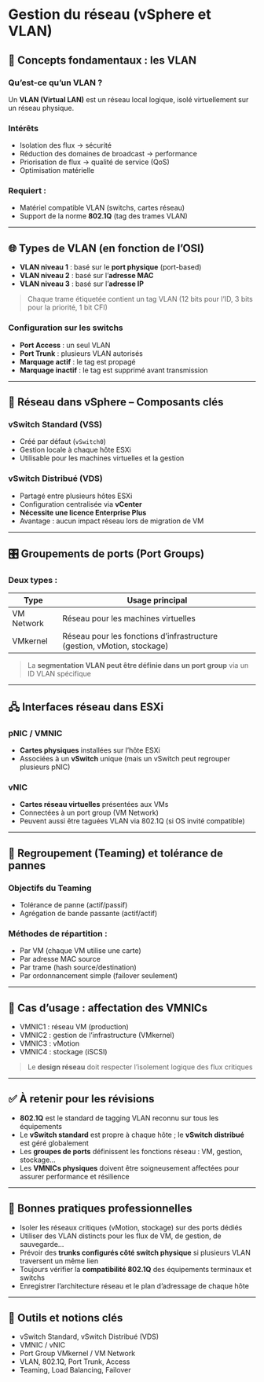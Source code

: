 # Gestion du réseau (vSphere et VLAN)

## 🧱 Concepts fondamentaux : les VLAN

### Qu’est-ce qu’un VLAN ?

Un **VLAN (Virtual LAN)** est un réseau local logique, isolé virtuellement sur un réseau physique.

### Intérêts

- Isolation des flux → sécurité
- Réduction des domaines de broadcast → performance
- Priorisation de flux → qualité de service (QoS)
- Optimisation matérielle

### Requiert :

- Matériel compatible VLAN (switchs, cartes réseau)
- Support de la norme **802.1Q** (tag des trames VLAN)

---

## 🌐 Types de VLAN (en fonction de l’OSI)

- **VLAN niveau 1** : basé sur le **port physique** (port-based)
- **VLAN niveau 2** : basé sur l’**adresse MAC**
- **VLAN niveau 3** : basé sur l’**adresse IP**

> Chaque trame étiquetée contient un tag VLAN (12 bits pour l’ID, 3 bits pour la priorité, 1 bit CFI)

### Configuration sur les switchs

- **Port Access** : un seul VLAN
- **Port Trunk** : plusieurs VLAN autorisés
- **Marquage actif** : le tag est propagé
- **Marquage inactif** : le tag est supprimé avant transmission

---

## 🧩 Réseau dans vSphere – Composants clés

### vSwitch Standard (VSS)

- Créé par défaut (`vSwitch0`)
- Gestion locale à chaque hôte ESXi
- Utilisable pour les machines virtuelles et la gestion

### vSwitch Distribué (VDS)

- Partagé entre plusieurs hôtes ESXi
- Configuration centralisée via **vCenter**
- **Nécessite une licence Enterprise Plus**
- Avantage : aucun impact réseau lors de migration de VM

---

## 🎛️ Groupements de ports (Port Groups)

### Deux types :

|Type|Usage principal|
|---|---|
|VM Network|Réseau pour les machines virtuelles|
|VMkernel|Réseau pour les fonctions d’infrastructure (gestion, vMotion, stockage)|

> La **segmentation VLAN peut être définie dans un port group** via un ID VLAN spécifique

---

## 🖧 Interfaces réseau dans ESXi

### pNIC / VMNIC

- **Cartes physiques** installées sur l’hôte ESXi
- Associées à un **vSwitch** unique (mais un vSwitch peut regrouper plusieurs pNIC)

### vNIC

- **Cartes réseau virtuelles** présentées aux VMs
- Connectées à un port group (VM Network)
- Peuvent aussi être taguées VLAN via 802.1Q (si OS invité compatible)

---

## 🔁 Regroupement (Teaming) et tolérance de pannes

### Objectifs du Teaming

- Tolérance de panne (actif/passif)
- Agrégation de bande passante (actif/actif)

### Méthodes de répartition :

- Par VM (chaque VM utilise une carte)
- Par adresse MAC source
- Par trame (hash source/destination)
- Par ordonnancement simple (failover seulement)

---

## 📡 Cas d’usage : affectation des VMNICs

- VMNIC1 : réseau VM (production)
- VMNIC2 : gestion de l’infrastructure (VMkernel)
- VMNIC3 : vMotion
- VMNIC4 : stockage (iSCSI)

> Le **design réseau** doit respecter l’isolement logique des flux critiques

---

## ✅ À retenir pour les révisions

- **802.1Q** est le standard de tagging VLAN reconnu sur tous les équipements
- Le **vSwitch standard** est propre à chaque hôte ; le **vSwitch distribué** est géré globalement
- Les **groupes de ports** définissent les fonctions réseau : VM, gestion, stockage…
- Les **VMNICs physiques** doivent être soigneusement affectées pour assurer performance et résilience

---

## 📌 Bonnes pratiques professionnelles

- Isoler les réseaux critiques (vMotion, stockage) sur des ports dédiés
- Utiliser des VLAN distincts pour les flux de VM, de gestion, de sauvegarde…
- Prévoir des **trunks configurés côté switch physique** si plusieurs VLAN traversent un même lien
- Toujours vérifier la **compatibilité 802.1Q** des équipements terminaux et switchs
- Enregistrer l’architecture réseau et le plan d’adressage de chaque hôte

---

## 🔗 Outils et notions clés

- vSwitch Standard, vSwitch Distribué (VDS)
- VMNIC / vNIC
- Port Group VMkernel / VM Network
- VLAN, 802.1Q, Port Trunk, Access
- Teaming, Load Balancing, Failover